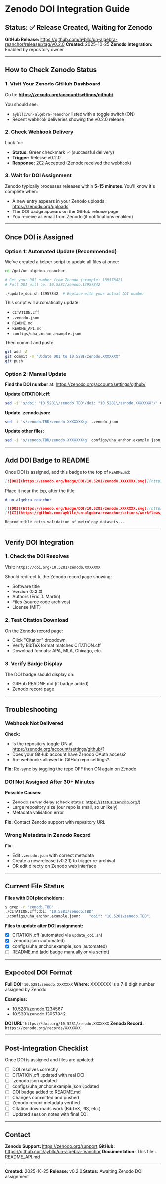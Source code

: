 # Zenodo DOI Integration Guide

## Status: ✅ Release Created, Waiting for Zenodo

**GitHub Release:** https://github.com/aybllc/un-algebra-reanchor/releases/tag/v0.2.0
**Created:** 2025-10-25
**Zenodo Integration:** Enabled by repository owner

---

## How to Check Zenodo Status

### 1. Visit Your Zenodo GitHub Dashboard

Go to: **https://zenodo.org/account/settings/github/**

You should see:
- `aybllc/un-algebra-reanchor` listed with a toggle switch (ON)
- Recent webhook deliveries showing the v0.2.0 release

### 2. Check Webhook Delivery

Look for:
- **Status:** Green checkmark ✓ (successful delivery)
- **Trigger:** Release v0.2.0
- **Response:** 202 Accepted (Zenodo received the webhook)

### 3. Wait for DOI Assignment

Zenodo typically processes releases within **5-15 minutes**. You'll know it's complete when:

- A new entry appears in your Zenodo uploads: https://zenodo.org/uploads
- The DOI badge appears on the GitHub release page
- You receive an email from Zenodo (if notifications enabled)

---

## Once DOI is Assigned

### Option 1: Automated Update (Recommended)

We've created a helper script to update all files at once:

```bash
cd /got/un-algebra-reanchor

# Get your DOI number from Zenodo (example: 13957842)
# Full DOI will be: 10.5281/zenodo.13957842

./update_doi.sh 13957842  # Replace with your actual DOI number
```

This script will automatically update:
- `CITATION.cff`
- `.zenodo.json`
- `README.md`
- `README_API.md`
- `configs/uha_anchor.example.json`

Then commit and push:
```bash
git add -A
git commit -m "Update DOI to 10.5281/zenodo.XXXXXXX"
git push
```

### Option 2: Manual Update

**Find the DOI number** at: https://zenodo.org/account/settings/github/

**Update CITATION.cff:**
```bash
sed -i 's/doi: "10.5281\/zenodo.TBD"/doi: "10.5281\/zenodo.XXXXXXX"/' CITATION.cff
```

**Update .zenodo.json:**
```bash
sed -i 's/zenodo.TBD/zenodo.XXXXXXX/g' .zenodo.json
```

**Update other files:**
```bash
sed -i 's/zenodo.TBD/zenodo.XXXXXXX/g' configs/uha_anchor.example.json
```

---

## Add DOI Badge to README

Once DOI is assigned, add this badge to the top of `README.md`:

```markdown
[![DOI](https://zenodo.org/badge/DOI/10.5281/zenodo.XXXXXXX.svg)](https://doi.org/10.5281/zenodo.XXXXXXX)
```

Place it near the top, after the title:

```markdown
# un-algebra-reanchor

[![DOI](https://zenodo.org/badge/DOI/10.5281/zenodo.XXXXXXX.svg)](https://doi.org/10.5281/zenodo.XXXXXXX)
[![CI](https://github.com/aybllc/un-algebra-reanchor/actions/workflows/ci.yml/badge.svg)](https://github.com/aybllc/un-algebra-reanchor/actions)

Reproducible retro-validation of metrology datasets...
```

---

## Verify DOI Integration

### 1. Check the DOI Resolves

Visit: `https://doi.org/10.5281/zenodo.XXXXXXX`

Should redirect to the Zenodo record page showing:
- Software title
- Version (0.2.0)
- Authors (Eric D. Martin)
- Files (source code archives)
- License (MIT)

### 2. Test Citation Download

On the Zenodo record page:
- Click "Citation" dropdown
- Verify BibTeX format matches CITATION.cff
- Download formats: APA, MLA, Chicago, etc.

### 3. Verify Badge Display

The DOI badge should display on:
- GitHub README.md (if badge added)
- Zenodo record page

---

## Troubleshooting

### Webhook Not Delivered

**Check:**
- Is the repository toggle ON at https://zenodo.org/account/settings/github/?
- Does your GitHub account have Zenodo OAuth access?
- Are webhooks allowed in GitHub repo settings?

**Fix:** Re-sync by toggling the repo OFF then ON again on Zenodo

### DOI Not Assigned After 30+ Minutes

**Possible Causes:**
- Zenodo server delay (check status: https://status.zenodo.org/)
- Large repository size (our repo is small, so unlikely)
- Metadata validation error

**Fix:** Contact Zenodo support with repository URL

### Wrong Metadata in Zenodo Record

**Fix:**
- Edit `.zenodo.json` with correct metadata
- Create a new release (v0.2.1) to trigger re-archival
- OR edit directly on Zenodo web interface

---

## Current File Status

**Files with DOI placeholders:**
```bash
$ grep -r "zenodo.TBD" .
./CITATION.cff:doi: "10.5281/zenodo.TBD"
./configs/uha_anchor.example.json:    "doi": "10.5281/zenodo.TBD",
```

**Files to update after DOI assignment:**
- [x] CITATION.cff (automated via `update_doi.sh`)
- [x] .zenodo.json (automated)
- [x] configs/uha_anchor.example.json (automated)
- [ ] README.md (add badge manually or via script)

---

## Expected DOI Format

**Full DOI:** `10.5281/zenodo.XXXXXXX`
**Where:** XXXXXXX is a 7-8 digit number assigned by Zenodo

**Examples:**
- 10.5281/zenodo.1234567
- 10.5281/zenodo.13957842

**DOI URL:** `https://doi.org/10.5281/zenodo.XXXXXXX`
**Zenodo Record:** `https://zenodo.org/records/XXXXXXX`

---

## Post-Integration Checklist

Once DOI is assigned and files are updated:

- [ ] DOI resolves correctly
- [ ] CITATION.cff updated with real DOI
- [ ] .zenodo.json updated
- [ ] configs/uha_anchor.example.json updated
- [ ] DOI badge added to README.md
- [ ] Changes committed and pushed
- [ ] Zenodo record metadata verified
- [ ] Citation downloads work (BibTeX, RIS, etc.)
- [ ] Updated session notes with final DOI

---

## Contact

**Zenodo Support:** https://zenodo.org/support
**GitHub:** https://github.com/aybllc/un-algebra-reanchor
**Documentation:** This file + README_API.md

---

**Created:** 2025-10-25
**Release:** v0.2.0
**Status:** Awaiting Zenodo DOI assignment
